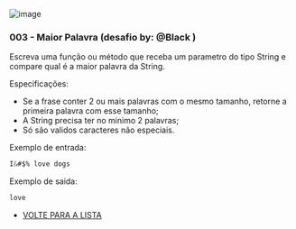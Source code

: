 ![image](https://avatars2.githubusercontent.com/u/33267151?s=200&v=4)


### 003 - Maior Palavra (desafio by: @Black )

Escreva uma função ou método que receba um parametro do tipo String e compare qual é a maior palavra da String.

Especificações:

- Se a frase conter 2 ou mais palavras com o mesmo tamanho, retorne a primeira palavra com esse tamanho;
- A String precisa ter no minimo 2 palavras;
- Só são validos caracteres não especiais.

Exemplo de entrada:

```css
I&#$% love dogs
```

Exemplo de saida:

```css
love
```

- [VOLTE PARA A LISTA](../README.md)